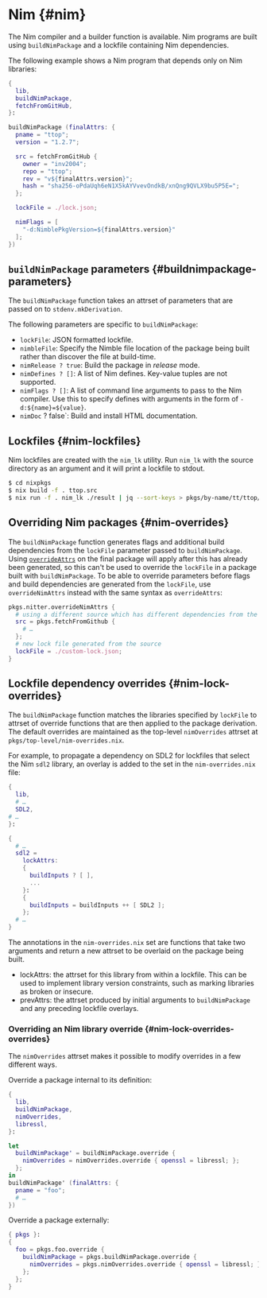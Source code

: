 # Nim {#nim}

The Nim compiler and a builder function is available.
Nim programs are built using `buildNimPackage` and a lockfile containing Nim dependencies.

The following example shows a Nim program that depends only on Nim libraries:
```nix
{
  lib,
  buildNimPackage,
  fetchFromGitHub,
}:

buildNimPackage (finalAttrs: {
  pname = "ttop";
  version = "1.2.7";

  src = fetchFromGitHub {
    owner = "inv2004";
    repo = "ttop";
    rev = "v${finalAttrs.version}";
    hash = "sha256-oPdaUqh6eN1X5kAYVvevOndkB/xnQng9QVLX9bu5P5E=";
  };

  lockFile = ./lock.json;

  nimFlags = [
    "-d:NimblePkgVersion=${finalAttrs.version}"
  ];
})
```

## `buildNimPackage` parameters {#buildnimpackage-parameters}

The `buildNimPackage` function takes an attrset of parameters that are passed on to `stdenv.mkDerivation`.

The following parameters are specific to `buildNimPackage`:

* `lockFile`: JSON formatted lockfile.
* `nimbleFile`: Specify the Nimble file location of the package being built
  rather than discover the file at build-time.
* `nimRelease ? true`: Build the package in *release* mode.
* `nimDefines ? []`: A list of Nim defines. Key-value tuples are not supported.
* `nimFlags ? []`: A list of command line arguments to pass to the Nim compiler.
  Use this to specify defines with arguments in the form of `-d:${name}=${value}`.
* `nimDoc` ? false`: Build and install HTML documentation.

## Lockfiles {#nim-lockfiles}
Nim lockfiles are created with the `nim_lk` utility.
Run `nim_lk` with the source directory as an argument and it will print a lockfile to stdout.
```sh
$ cd nixpkgs
$ nix build -f . ttop.src
$ nix run -f . nim_lk ./result | jq --sort-keys > pkgs/by-name/tt/ttop/lock.json
```

## Overriding Nim packages {#nim-overrides}

The `buildNimPackage` function generates flags and additional build dependencies from the `lockFile` parameter passed to `buildNimPackage`. Using [`overrideAttrs`](#sec-pkg-overrideAttrs) on the final package will apply after this has already been generated, so this can't be used to override the `lockFile` in a package built with `buildNimPackage`. To be able to override parameters before flags and build dependencies are generated from the `lockFile`, use `overrideNimAttrs` instead with the same syntax as `overrideAttrs`:

```nix
pkgs.nitter.overrideNimAttrs {
  # using a different source which has different dependencies from the standard package
  src = pkgs.fetchFromGithub {
    # …
  };
  # new lock file generated from the source
  lockFile = ./custom-lock.json;
}
```

## Lockfile dependency overrides {#nim-lock-overrides}

The `buildNimPackage` function matches the libraries specified by `lockFile` to attrset of override functions that are then applied to the package derivation.
The default overrides are maintained as the top-level `nimOverrides` attrset at `pkgs/top-level/nim-overrides.nix`.

For example, to propagate a dependency on SDL2 for lockfiles that select the Nim `sdl2` library, an overlay is added to the set in the `nim-overrides.nix` file:
```nix
{
  lib,
  # …
  SDL2,
# …
}:

{
  # …
  sdl2 =
    lockAttrs:
    {
      buildInputs ? [ ],
      ...
    }:
    {
      buildInputs = buildInputs ++ [ SDL2 ];
    };
  # …
}
```

The annotations in the `nim-overrides.nix` set are functions that take two arguments and return a new attrset to be overlaid on the package being built.
- lockAttrs: the attrset for this library from within a lockfile. This can be used to implement library version constraints, such as marking libraries as broken or insecure.
- prevAttrs: the attrset produced by initial arguments to `buildNimPackage` and any preceding lockfile overlays.

### Overriding an Nim library override {#nim-lock-overrides-overrides}

The `nimOverrides` attrset makes it possible to modify overrides in a few different ways.

Override a package internal to its definition:
```nix
{
  lib,
  buildNimPackage,
  nimOverrides,
  libressl,
}:

let
  buildNimPackage' = buildNimPackage.override {
    nimOverrides = nimOverrides.override { openssl = libressl; };
  };
in
buildNimPackage' (finalAttrs: {
  pname = "foo";
  # …
})
```

Override a package externally:
```nix
{ pkgs }:
{
  foo = pkgs.foo.override {
    buildNimPackage = pkgs.buildNimPackage.override {
      nimOverrides = pkgs.nimOverrides.override { openssl = libressl; };
    };
  };
}
```
